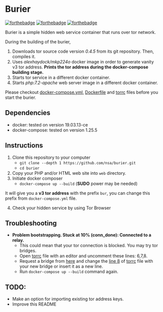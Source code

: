 # Burier

[![forthebadge](https://forthebadge.com/images/badges/pretty-risque.svg)](https://forthebadge.com)
[![forthebadge](https://forthebadge.com/images/badges/oooo-kill-em.svg)](https://forthebadge.com)
[![forthebadge](https://forthebadge.com/images/badges/60-percent-of-the-time-works-every-time.svg)](https://forthebadge.com)

Burier is a simple hidden web service container that runs over tor network.

During the building of the burier,
1. Downloads tor source code version *0.4.5* from its git repository. Then, compiles it.
2. Uses *alexhaydock/mkp224o* docker image in order to generate vanity v3 tor address. **Prints the tor address during the docker-compose building stage.**
3. Starts tor service in a different docker container.
4. Starts *php:7.2-apache* web server image in a different docker container.

Please checkout [docker-compose.yml](docker-compose.yml), [Dockerfile](tor/Dockerfile) and [torrc](tor/storage/torrc) files before you start the burier.

## Dependencies

- docker: tested on version 19.03.13-ce
- docker-compose: tested on version 1.25.5

## Instructions

1. Clone this repository to your computer
   - `git clone --depth 1 https://github.com/nsa/burier.git`
   - `cd burier`
2. Copy your PHP and/or HTML web site into `web` directory.
3. Initiate docker composer
   - `docker-compose up --build` (**SUDO** power may be needed)

It will give you a **v3 tor address** with the prefix `bur`, you can change this prefix from `docker-compose.yml` file.

4. Check your hidden service by using Tor Browser

## Troubleshooting

- **Problem bootstrapping. Stuck at 10% (conn_done): Connected to a relay.**
  - This could mean that your tor connection is blocked. You may try tor bridges.
  - Open [torrc](tor/storage/torrc) file with an editor and uncomment these lines: 6,7,8.
  - Request a bridge from [here](https://bridges.torproject.org/bridges?transport=obfs4) and change the [line 8](/tor/storage/torrc#L8) of [torrc](tor/storage/torrc) file with your new bridge or insert it as a new line.
  - Run `docker-compose up --build` command again.

## TODO:
- Make an option for importing existing tor address keys.
- Improve this README

